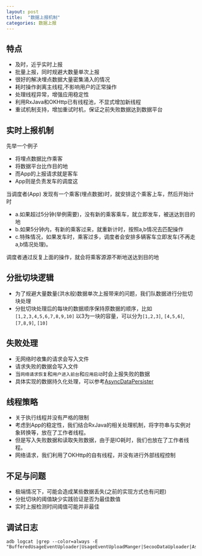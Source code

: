 ```yaml
---
layout: post
title:  "数据上报机制"
categories: 数据上报
---
```


<h2>特点</h2>
<ul>
<li>及时，近乎实时上报</li>
<li>批量上报，同时规避大数量单次上报</li>
<li>很好的解决埋点数据大量密集涌入的情况</li>
<li>耗时操作剥离主线程,不影响用户的正常操作</li>
<li>处理线程异常，增强应用稳定性</li>
<li>利用RxJava和OKHttp已有线程池，不显式增加新线程</li>
<li>重试机制支持，增加重试时机，保证之前失败数据达到数据平台</li>
</ul>
<!--more-->
<h2>实时上报机制</h2>
<p>先举一个例子</p>
<ul>
<li>将埋点数据比作乘客</li>
<li>将数据平台比作目的地</li>
<li>而App的上报请求就是客车</li>
<li>App则是负责发车的调度这</li>
</ul>
<p>当调度者(App) 发现有一个乘客(埋点数据)时，就安排这个乘客上车，然后开始计时</p>
<ul>
<li>a.如果超过5分钟(举例需要)，没有新的乘客乘车，就立即发车，被送达到目的地</li>
<li>b.如果5分钟内，有新的乘客过来，就重新计时，按照a,b情况去匹配操作</li>
<li>c.特殊情况，如果发车时，乘客过多，调度者会安排多辆客车立即发车(不再走a,b情况处理)。</li>
</ul>
<p>调度者通过反复上面的操作，就会将乘客源源不断地送达到目的地</p>
<h2>分批切块逻辑</h2>
<ul>
<li>为了规避大量数量(洪水般)数据单次上报带来的问题，我们队数据进行分批切块处理</li>
<li>分批切块处理后的每块的数据顺序保持原数据的顺序，比如<code>[1,2,3,4,5,6,7,8,9,10]</code> 以3为一块的容量，可以分为<code>[1,2,3]</code>, <code>[4,5,6]</code>, <code>[7,8,9]</code>, <code>[10]</code></li>
</ul>
<h2>失败处理</h2>
<ul>
<li>无网络时收集的请求会写入文件</li>
<li>请求失败的数据会写入文件</li>
<li>当<code>网络请求恢复</code>和<code>用户进入前台</code>和<code>应用启动</code>时会上报失败的数据</li>
<li>具体实现的数据持久化处理，可以参考<a href="../io/async_data_persister.html">AsyncDataPersister</a></li>
</ul>
<h2>线程策略</h2>
<ul>
<li>关于执行线程并没有严格的限制</li>
<li>考虑到App的稳定性，我们结合RxJava的相关处理机制，将字符串与实例对象转换等，放在了工作者线程。</li>
<li>但是写入失败数据和读取失败数据，由于是IO耗时，我们也放在了工作者线程。</li>
<li>网络请求，我们利用了OKHttp的自有线程，并没有进行外部线程控制</li>
</ul>
<h2>不足与问题</h2>
<ul>
<li>极端情况下，可能会造成某些数据丢失(之前的实现方式也有问题)</li>
<li>分批切块的阈值缺少实践验证是否为最佳数值</li>
<li>实时上报检测时间阈值可能并非最佳</li>
</ul>
<h2>调试日志</h2>
<pre><code class="language-bash">adb logcat |grep --color=always -E &quot;BufferedUsageEventUploader|UsageEventUploadManger|SecooDataUploader|AsyncDataPersister&quot;</code></pre>